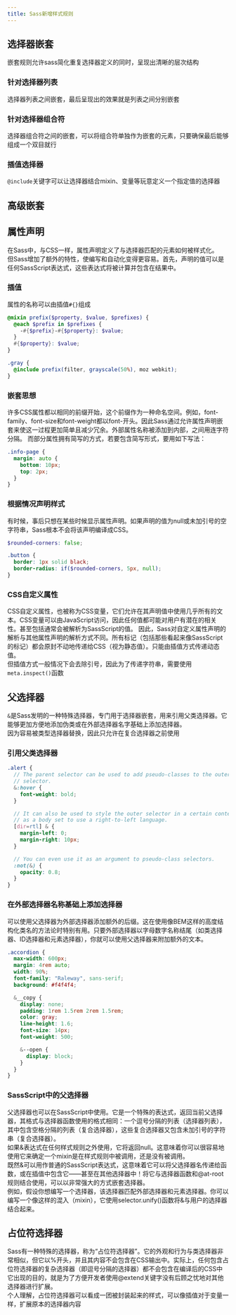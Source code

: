 ```yaml
---
title: Sass新增样式规则
---
```

## 选择器嵌套
嵌套规则允许sass简化重复选择器定义的同时，呈现出清晰的层次结构
### 针对选择器列表
选择器列表之间嵌套，最后呈现出的效果就是列表之间分别嵌套

### 针对选择器组合符
选择器组合符之间的嵌套，可以将组合符单独作为嵌套的元素，只要确保最后能够组成一个双目就行

### 插值选择器
`@include`关键字可以让选择器结合mixin、变量等玩意定义一个指定值的选择器

## 高级嵌套

## 属性声明
在Sass中，与CSS一样，属性声明定义了与选择器匹配的元素如何被样式化。  
但Sass增加了额外的特性，使编写和自动化变得更容易。首先，声明的值可以是任何SassScript表达式，这些表达式将被计算并包含在结果中。

### 插值
属性的名称可以由插值`#{}`组成
```scss
@mixin prefix($property, $value, $prefixes) {
  @each $prefix in $prefixes {
    -#{$prefix}-#{$property}: $value;
  }
  #{$property}: $value;
}

.gray {
  @include prefix(filter, grayscale(50%), moz webkit);
}
```

### 嵌套思想
许多CSS属性都以相同的前缀开始，这个前缀作为一种命名空间。例如，font-family、font-size和font-weight都以font-开头。因此Sass通过允许属性声明嵌套来使这一过程更加简单且减少冗余。外部属性名称被添加到内部，之间用连字符分隔。
而部分属性拥有简写的方式，若要包含简写形式，要用如下写法：  
```scss
.info-page {
  margin: auto {
    bottom: 10px;
    top: 2px;
  }
}
```
### 根据情况声明样式
有时候，事后只想在某些时候显示属性声明。如果声明的值为null或未加引号的空字符串，Sass根本不会将该声明编译成CSS。
```scss
$rounded-corners: false;

.button {
  border: 1px solid black;
  border-radius: if($rounded-corners, 5px, null);
}
```

### CSS自定义属性
CSS自定义属性，也被称为CSS变量，它们允许在其声明值中使用几乎所有的文本。CSS变量可以由JavaScript访问，因此任何值都可能对用户有潜在的相关性。甚至包括通常会被解析为SassScript的值。
因此，Sass对自定义属性声明的解析与其他属性声明的解析方式不同。所有标记（包括那些看起来像SassScript的标记）都会原封不动地传递给CSS（视为静态值）。只能由插值方式传递动态值。  
但插值方式一般情况下会去除引号，因此为了传递字符串，需要使用`meta.inspect()`函数

## 父选择器
`&`是Sass发明的一种特殊选择器，专门用于选择器嵌套，用来引用父类选择器。它能够更加方便地添加伪类或在外部选择器名字基础上添加选择器。  
因为容易被类型选择器替换，因此只允许在复合选择器之前使用

### 引用父类选择器
```scss
.alert {
  // The parent selector can be used to add pseudo-classes to the outer
  // selector.
  &:hover {
    font-weight: bold;
  }

  // It can also be used to style the outer selector in a certain context, such
  // as a body set to use a right-to-left language.
  [dir=rtl] & {
    margin-left: 0;
    margin-right: 10px;
  }

  // You can even use it as an argument to pseudo-class selectors.
  :not(&) {
    opacity: 0.8;
  }
}
```

### 在外部选择器名称基础上添加选择器
可以使用父选择器为外部选择器添加额外的后缀。这在使用像BEM这样的高度结构化类名的方法论时特别有用。只要外部选择器以字母数字名称结尾（如类选择器、ID选择器和元素选择器），你就可以使用父选择器来附加额外的文本。
```scss
.accordion {
  max-width: 600px;
  margin: 4rem auto;
  width: 90%;
  font-family: "Raleway", sans-serif;
  background: #f4f4f4;

  &__copy {
    display: none;
    padding: 1rem 1.5rem 2rem 1.5rem;
    color: gray;
    line-height: 1.6;
    font-size: 14px;
    font-weight: 500;

    &--open {
      display: block;
    }
  }
}
```

### SassScript中的父选择器
父选择器也可以在SassScript中使用。它是一个特殊的表达式，返回当前父选择器，其格式与选择器函数使用的格式相同：一个逗号分隔的列表（选择器列表），其中包含空格分隔的列表（复合选择器），这些复合选择器又包含未加引号的字符串（复合选择器）。  
如果&表达式在任何样式规则之外使用，它将返回null。这意味着你可以很容易地使用它来确定一个mixin是在样式规则中被调用，还是没有被调用。  
既然&可以用作普通的SassScript表达式，这意味着它可以将父选择器名传递给函数，或在插值中包含它——甚至在其他选择器中！将它与选择器函数和@at-root规则结合使用，可以以非常强大的方式嵌套选择器。  
例如，假设你想编写一个选择器，该选择器匹配外部选择器和元素选择器。你可以编写一个像这样的混入（mixin），它使用selector.unify()函数将&与用户的选择器结合起来。  

## 占位符选择器
Sass有一种特殊的选择器，称为“占位符选择器”。它的外观和行为与类选择器非常相似，但它以%开头，并且其内容不会包含在CSS输出中。实际上，任何包含占位符选择器的复杂选择器（即逗号分隔的选择器）都不会包含在编译后的CSS中
它出现的目的，就是为了方便开发者使用@extend关键字没有后顾之忧地对其他选择器进行扩展。  
个人理解，占位符选择器可以看成一团被封装起来的样式，可以像插值对于变量一样，扩展原本的选择器内容
